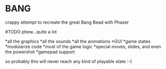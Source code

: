 # BANG
crappy attempt to recreate the great Bang Bead with Phaser

#TODO
phew...quite a lot

*all the graphics
*all the sounds
*all the animations
*GUI
*game states
*modularize code
*most of the game logic
*special moves, slides, and even the powershot
*gamepad support

so probably this will never reach any kind of playable state :-)

